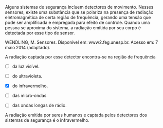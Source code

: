 

Alguns sistemas de segurança incluem detectores de movimento. Nesses sensores, existe uma substância que se polariza na presença de radiação eletromagnética de certa região de frequência, gerando uma tensão que pode ser amplificada e empregada para efeito de controle. Quando uma pessoa se aproxima do sistema, a radiação emitida por seu corpo é detectada por esse tipo de sensor.

WENDLING, M. Sensores. Disponível em: www2.feg.unesp.br. Acesso em: 7 maio 2014 (adaptado).

A radiação captada por esse detector encontra-se na região de frequência



- [ ] da luz visível.
- [ ] do ultravioleta.
- [x] do infravermelho.
- [ ] das micro-ondas.
- [ ] das ondas longas de rádio.


A radiação emitida por seres humanos e captada pelos detectores dos sistemas de segurança é o infravermelho.

        